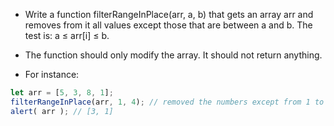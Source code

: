 - Write a function filterRangeInPlace(arr, a, b) that gets an array arr and removes from it all values except those that are between a and b. The test is: a ≤ arr[i] ≤ b.

- The function should only modify the array. It should not return anything.

- For instance:

```js
let arr = [5, 3, 8, 1];
filterRangeInPlace(arr, 1, 4); // removed the numbers except from 1 to 4
alert( arr ); // [3, 1]
```
